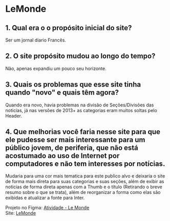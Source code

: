 <h1>LeMonde</h1>

## 1. Qual era o o propósito inicial do site? 
Ser um jornal diario Francês.
## 2. O site propósito mudou ao longo do tempo? 
Não, apenas expandiu um pouco seu horizonte.
## 3. Quais os problemas que esse site tinha quando "novo" e quais têm agora? 
Quando era novo, havia problemas na divisão de Seções/Divisões das noticias, já nas versões de 2013+ as categorias eram muitos soltas pelo Header.
## 4. Que melhorias você faria nesse site para que ele pudesse ser mais interessante para um público jovem, de periferia, que não está acostumado ao uso de Internet por computadores e não tem interesses por notícias.
Mudaria para uma cor mais tematica para este publico alvo e deixaria o site de forma mais direta para suas categorias e suas seções, além de exibir as noticias de forma direta apenas com a Thumb e o título (Retirando o breve resumo sobre o que se trata), além de reorganizar a forma como elas são exibidas e atualizar a fonte para Inter.

Projeto no Figma: [Atividade - Le Monde](https://www.figma.com/file/tfX1Grr4NROKxptipaDaSP/Atividade---Le-Monde?node-id=0%3A1&t=IpYDJdWzzSkDzqOj-1)
<br>
Site: [LeMonde](https://www.lemonde.fr/)
